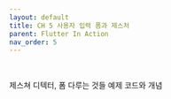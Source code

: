 ```yaml
---
layout: default
title: CH 5 사용자 입력 폼과 제스처
parent: Flutter In Action
nav_order: 5
---
```


<br>

제스쳐 디텍터, 폼 다루는 것들 예제 코드와 개념
